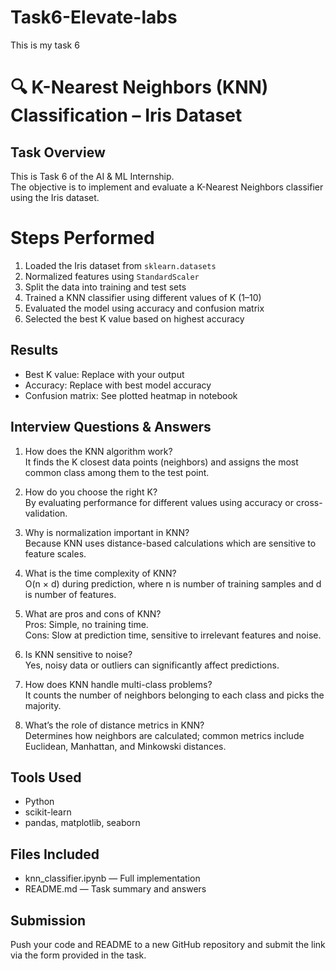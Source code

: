 # Task6-Elevate-labs
This is my task 6 
# 🔍 K-Nearest Neighbors (KNN) Classification – Iris Dataset

## Task Overview
This is Task 6 of the AI & ML Internship.  
The objective is to implement and evaluate a K-Nearest Neighbors classifier using the Iris dataset.


# Steps Performed

1. Loaded the Iris dataset from `sklearn.datasets`
2. Normalized features using `StandardScaler`
3. Split the data into training and test sets
4. Trained a KNN classifier using different values of K (1–10)
5. Evaluated the model using accuracy and confusion matrix
6. Selected the best K value based on highest accuracy



## Results

- Best K value: Replace with your output
- Accuracy: Replace with best model accuracy
- Confusion matrix: See plotted heatmap in notebook



## Interview Questions & Answers

1. How does the KNN algorithm work?  
   It finds the K closest data points (neighbors) and assigns the most common class among them to the test point.

2. How do you choose the right K?  
   By evaluating performance for different values using accuracy or cross-validation.

3. Why is normalization important in KNN?  
   Because KNN uses distance-based calculations which are sensitive to feature scales.

4. What is the time complexity of KNN?  
   O(n × d) during prediction, where n is number of training samples and d is number of features.

5. What are pros and cons of KNN?  
   Pros: Simple, no training time.  
   Cons: Slow at prediction time, sensitive to irrelevant features and noise.

6. Is KNN sensitive to noise?  
   Yes, noisy data or outliers can significantly affect predictions.

7. How does KNN handle multi-class problems?  
   It counts the number of neighbors belonging to each class and picks the majority.

8. What’s the role of distance metrics in KNN?  
   Determines how neighbors are calculated; common metrics include Euclidean, Manhattan, and Minkowski distances.



## Tools Used

- Python
- scikit-learn
- pandas, matplotlib, seaborn



## Files Included

- knn_classifier.ipynb — Full implementation
- README.md — Task summary and answers



## Submission

Push your code and README to a new GitHub repository and submit the link via the form provided in the task.
